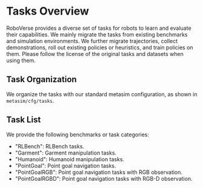 # Tasks Overview

RoboVerse provides a diverse set of tasks for robots to learn and evaluate their capabilities. We mainly migrate the tasks from existing benchmarks and simulation environments. We further migrate trajectories, collect demonstrations, roll out existing policies or heuristics, and train policies on them. Please follow the license of the original tasks and datasets when using them.

## Task Organization

We organize the tasks with our standard metasim configuration, as shown in `metasim/cfg/tasks`.

## Task List

We provide the following benchmarks or task categories:

- "RLBench": RLBench tasks.
- "Garment": Garment manipulation tasks.
- "Humanoid": Humanoid manipulation tasks.
- "PointGoal": Point goal navigation tasks.
- "PointGoalRGB": Point goal navigation tasks with RGB observation.
- "PointGoalRGBD": Point goal navigation tasks with RGB-D observation.
